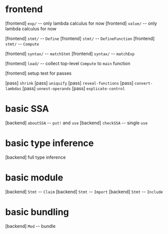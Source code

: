 # frontend

[frontend] `exp/` -- only lambda calculus for now
[frontend] `value/` -- only lambda calculus for now

[frontend] `stmt/` -- `Define`
[frontend] `stmt/` -- `DefineFunction`
[frontend] `stmt/` -- `Compute`

[frontend] `syntax/` -- `matchStmt`
[frontend] `syntax/` -- `matchExp`

[frontend] `load/` -- collect top-level `Compute` to `main` function

[frontend] setup test for passes

[pass] `shrink`
[pass] `uniquify`
[pass] `reveal-functions`
[pass] `convert-lambdas`
[pass] `unnest-operands`
[pass] `explicate-control`

# basic SSA

[backend] `aboutSSA` -- `put!` and `use`
[backend] `checkSSA` -- single `use`

# basic type inference

[backend] full type inference

# basic module

[backend] `Stmt` -- `Claim`
[backend] `Stmt` -- `Import`
[backend] `Stmt` -- `Include`

# basic bundling

[backend] `Mod` -- bundle
